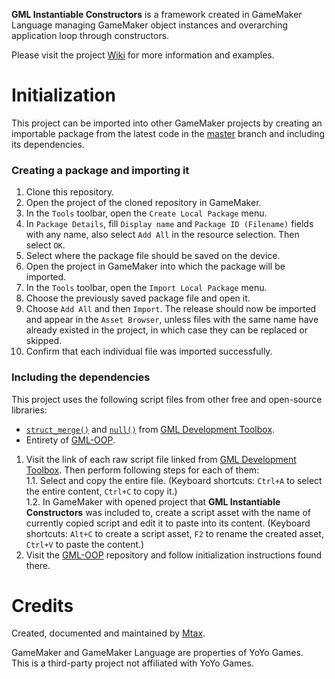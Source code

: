 **GML Instantiable Constructors** is a framework created in GameMaker Language managing GameMaker object instances and overarching application loop through constructors.

Please visit the project [Wiki](https://github.com/Mtax-Development/GML-Instantiable-Constructors/wiki) for more information and examples.

# Initialization

This project can be imported into other GameMaker projects by creating an importable package from the latest code in the [master](https://github.com/Mtax-Development/GML-Instantiable-Constructors/tree/master) branch and including its dependencies.

### Creating a package and importing it
1. Clone this repository.
2. Open the project of the cloned repository in GameMaker.
3. In the `Tools` toolbar, open the `Create Local Package` menu.
4. In `Package Details`, fill `Display name` and `Package ID (Filename)` fields with any name, also select `Add All` in the resource selection. Then select `OK`.
5. Select where the package file should be saved on the device.
6. Open the project in GameMaker into which the package will be imported.
7. In the `Tools` toolbar, open the `Import Local Package` menu.
8. Choose the previously saved package file and open it.
9. Choose `Add All` and then `Import`. The release should now be imported and appear in the `Asset Browser`, unless files with the same name have already existed in the project, in which case they can be replaced or skipped.
10. Confirm that each individual file was imported successfully.

### Including the dependencies
This project uses the following script files from other free and open-source libraries:
* [`struct_merge()`](https://raw.githubusercontent.com/Mtax-Development/GML-Development-Toolbox/refs/heads/master/scripts/struct_merge/struct_merge.gml) and [`null()`](https://raw.githubusercontent.com/Mtax-Development/GML-Development-Toolbox/refs/heads/master/scripts/null/null.gml) from [GML Development Toolbox](https://github.com/Mtax-Development/GML-Development-Toolbox).
* Entirety of [GML-OOP](https://github.com/Mtax-Development/GML-OOP).

1. Visit the link of each raw script file linked from [GML Development Toolbox](https://github.com/Mtax-Development/GML-Development-Toolbox). Then perform following steps for each of them:    
 1.1. Select and copy the entire file. (Keyboard shortcuts: `Ctrl+A` to select the entire content, `Ctrl+C` to copy it.)    
 1.2. In GameMaker with opened project that **GML Instantiable Constructors** was included to, create a script asset with the name of currently copied script and edit it to paste into its content. (Keyboard shortcuts: `Alt+C` to create a script asset, `F2` to rename the created asset, `Ctrl+V` to paste the content.)    
2. Visit the [GML-OOP](https://github.com/Mtax-Development/GML-OOP) repository and follow initialization instructions found there.

# Credits
Created, documented and maintained by [Mtax](https://github.com/Mtax-Development).

GameMaker and GameMaker Language are properties of YoYo Games.    
This is a third-party project not affiliated with YoYo Games.

